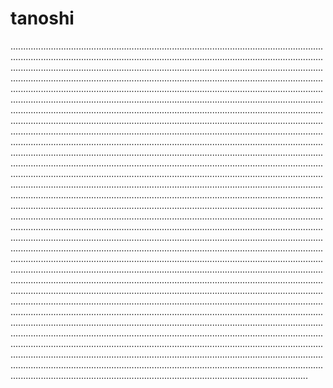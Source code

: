 # tanoshi

..........................................................................................................................................................................................................................................................................................................................................................................................................................................................................................................................................................................................................................................................................................................................................................................................................................................................................................................................................................................................................................................................................................................................................................................................................................................................................................................................................................................................................................................................................................................................................................................................................................................................................................................................................................................................................................................................................................................................................................................................................................................................................................................................................................................................................................................................................................................................................................................................................................................................................................................................................................................................................................................................................................................................................................................................................................................................................................................................................................................................................................................................................................................................................................................................................................................................................................................................................................................................................................................................................................................................................................................................................................................................................................................................................................................................................................................................................................................................................................................................................................................................................................................................